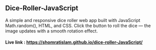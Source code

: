 ## Dice-Roller-JavaScript
A simple and responsive dice roller web app built with JavaScript Math.random(), HTML, and CSS. Click the button to roll the dice — the image updates with a smooth rotation effect.
#### Live link : https://shomratislam.github.io/dice-roller-JavaScript/
